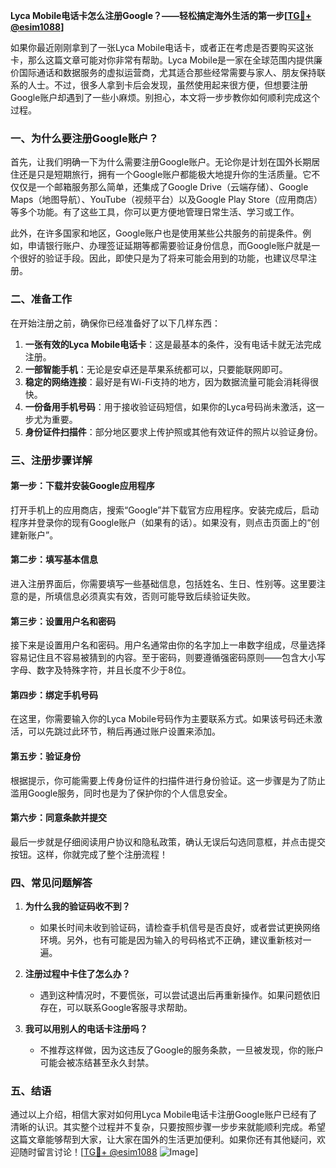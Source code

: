 **Lyca Mobile电话卡怎么注册Google？——轻松搞定海外生活的第一步[[TG💪+ @esim1088](https://t.me/s/esim1088)]**

如果你最近刚刚拿到了一张Lyca Mobile电话卡，或者正在考虑是否要购买这张卡，那么这篇文章可能对你非常有帮助。Lyca Mobile是一家在全球范围内提供廉价国际通话和数据服务的虚拟运营商，尤其适合那些经常需要与家人、朋友保持联系的人士。不过，很多人拿到卡后会发现，虽然使用起来很方便，但想要注册Google账户却遇到了一些小麻烦。别担心，本文将一步步教你如何顺利完成这个过程。

### 一、为什么要注册Google账户？

首先，让我们明确一下为什么需要注册Google账户。无论你是计划在国外长期居住还是只是短期旅行，拥有一个Google账户都能极大地提升你的生活质量。它不仅仅是一个邮箱服务那么简单，还集成了Google Drive（云端存储）、Google Maps（地图导航）、YouTube（视频平台）以及Google Play Store（应用商店）等多个功能。有了这些工具，你可以更方便地管理日常生活、学习或工作。

此外，在许多国家和地区，Google账户也是使用某些公共服务的前提条件。例如，申请银行账户、办理签证延期等都需要验证身份信息，而Google账户就是一个很好的验证手段。因此，即使只是为了将来可能会用到的功能，也建议尽早注册。

### 二、准备工作

在开始注册之前，确保你已经准备好了以下几样东西：

1. **一张有效的Lyca Mobile电话卡**：这是最基本的条件，没有电话卡就无法完成注册。
2. **一部智能手机**：无论是安卓还是苹果系统都可以，只要能联网即可。
3. **稳定的网络连接**：最好是有Wi-Fi支持的地方，因为数据流量可能会消耗得很快。
4. **一份备用手机号码**：用于接收验证码短信，如果你的Lyca号码尚未激活，这一步尤为重要。
5. **身份证件扫描件**：部分地区要求上传护照或其他有效证件的照片以验证身份。

### 三、注册步骤详解

#### 第一步：下载并安装Google应用程序

打开手机上的应用商店，搜索“Google”并下载官方应用程序。安装完成后，启动程序并登录你的现有Google账户（如果有的话）。如果没有，则点击页面上的“创建新账户”。

#### 第二步：填写基本信息

进入注册界面后，你需要填写一些基础信息，包括姓名、生日、性别等。这里要注意的是，所填信息必须真实有效，否则可能导致后续验证失败。

#### 第三步：设置用户名和密码

接下来是设置用户名和密码。用户名通常由你的名字加上一串数字组成，尽量选择容易记住且不容易被猜到的内容。至于密码，则要遵循强密码原则——包含大小写字母、数字及特殊字符，并且长度不少于8位。

#### 第四步：绑定手机号码

在这里，你需要输入你的Lyca Mobile号码作为主要联系方式。如果该号码还未激活，可以先跳过此环节，稍后再通过账户设置来添加。

#### 第五步：验证身份

根据提示，你可能需要上传身份证件的扫描件进行身份验证。这一步骤是为了防止滥用Google服务，同时也是为了保护你的个人信息安全。

#### 第六步：同意条款并提交

最后一步就是仔细阅读用户协议和隐私政策，确认无误后勾选同意框，并点击提交按钮。这样，你就完成了整个注册流程！

### 四、常见问题解答

1. **为什么我的验证码收不到？**
   - 如果长时间未收到验证码，请检查手机信号是否良好，或者尝试更换网络环境。另外，也有可能是因为输入的号码格式不正确，建议重新核对一遍。

2. **注册过程中卡住了怎么办？**
   - 遇到这种情况时，不要慌张，可以尝试退出后再重新操作。如果问题依旧存在，可以联系Google客服寻求帮助。

3. **我可以用别人的电话卡注册吗？**
   - 不推荐这样做，因为这违反了Google的服务条款，一旦被发现，你的账户可能会被冻结甚至永久封禁。

### 五、结语

通过以上介绍，相信大家对如何用Lyca Mobile电话卡注册Google账户已经有了清晰的认识。其实整个过程并不复杂，只要按照步骤一步步来就能顺利完成。希望这篇文章能够帮到大家，让大家在国外的生活更加便利。如果你还有其他疑问，欢迎随时留言讨论！[[TG💪+ @esim1088](https://t.me/s/esim1088) ![Image](https://i.postimg.cc/4NQfJmqS/Snipaste-2025-05-13-00-14-12.png)]